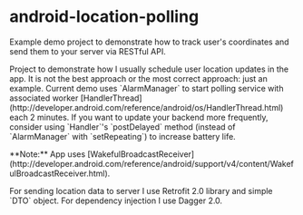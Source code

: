 # android-location-polling

<p>Example demo project to demonstrate how to track user's coordinates and send them to your server via RESTful API.
<p> Project to demonstrate how I usually schedule user location updates in the app. It is not the best approach or the most correct approach: just an example. Current demo uses `AlarmManager` to start polling service with associated worker [HandlerThread](http://developer.android.com/reference/android/os/HandlerThread.html) each 2 minutes. If you want to update your backend more frequently, consider using `Handler`'s `postDelayed` method (instead of `AlarmManager` with `setRepeating`) to increase battery life.
<p>**Note:** App uses [WakefulBroadcastReceiver](http://developer.android.com/reference/android/support/v4/content/WakefulBroadcastReceiver.html).
<p>For sending location data to server I use Retrofit 2.0 library and simple `DTO` object. For dependency injection I use Dagger 2.0.
